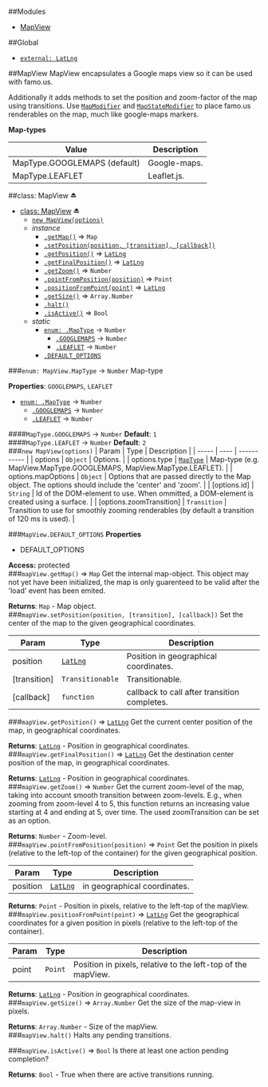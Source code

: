 ##Modules
* [MapView](#module_MapView)

##Global
* [`external: LatLng`](#external_LatLng)


<a name="module_MapView"></a>
##MapView
MapView encapsulates a Google maps view so it can be used with famo.us.

Additionally it adds methods to set the position and zoom-factor of the map using transitions.
Use <code>[MapModifier](#mapmod)</code> and <code>[MapStateModifier](#mapmod)</code> to place famo.us renderables on the map, much like google-maps markers.

**Map-types**

|Value|Description|
|---|---|
|MapType.GOOGLEMAPS (default)|Google-maps.|
|MapType.LEAFLET|Leaflet.js.|

<a name="exp_module_MapView--MapView"></a>
##class: MapView ⏏

* [class: MapView](#exp_module_MapView--MapView) ⏏
  * [`new MapView(options)`](#new_module_MapView--MapView_new)
  * _instance_
    * [`.getMap()`](#module_MapView--MapView#getMap) ⇒ <code>Map</code>
    * [`.setPosition(position, [transition], [callback])`](#module_MapView--MapView#setPosition)
    * [`.getPosition()`](#module_MapView--MapView#getPosition) ⇒ <code>[LatLng](https://developers.google.com/maps/documentation/javascript/reference#LatLng)</code>
    * [`.getFinalPosition()`](#module_MapView--MapView#getFinalPosition) ⇒ <code>[LatLng](https://developers.google.com/maps/documentation/javascript/reference#LatLng)</code>
    * [`.getZoom()`](#module_MapView--MapView#getZoom) ⇒ <code>Number</code>
    * [`.pointFromPosition(position)`](#module_MapView--MapView#pointFromPosition) ⇒ <code>Point</code>
    * [`.positionFromPoint(point)`](#module_MapView--MapView#positionFromPoint) ⇒ <code>[LatLng](https://developers.google.com/maps/documentation/javascript/reference#LatLng)</code>
    * [`.getSize()`](#module_MapView--MapView#getSize) ⇒ <code>Array.Number</code>
    * [`.halt()`](#module_MapView--MapView#halt)
    * [`.isActive()`](#module_MapView--MapView#isActive) ⇒ <code>Bool</code>
  * _static_
    * [`enum: .MapType`](#module_MapView--MapView.MapType) → <code>Number</code>
      * [`.GOOGLEMAPS`](#module_MapView--MapView.MapType.GOOGLEMAPS) → <code>Number</code>
      * [`.LEAFLET`](#module_MapView--MapView.MapType.LEAFLET) → <code>Number</code>
    * [`.DEFAULT_OPTIONS`](#module_MapView--MapView.DEFAULT_OPTIONS)

<a name="module_MapView--MapView.MapType"></a>
###`enum: MapView.MapType` → <code>Number</code>
Map-type

**Properties**: `GOOGLEMAPS`, `LEAFLET`  

  * [`enum: .MapType`](#module_MapView--MapView.MapType) → <code>Number</code>
    * [`.GOOGLEMAPS`](#module_MapView--MapView.MapType.GOOGLEMAPS) → <code>Number</code>
    * [`.LEAFLET`](#module_MapView--MapView.MapType.LEAFLET) → <code>Number</code>

<a name="module_MapView--MapView.MapType.GOOGLEMAPS"></a>
####`MapType.GOOGLEMAPS` → <code>Number</code>
**Default**: `1`  
<a name="module_MapView--MapView.MapType.LEAFLET"></a>
####`MapType.LEAFLET` → <code>Number</code>
**Default**: `2`  
<a name="new_module_MapView--MapView_new"></a>
###`new MapView(options)`
| Param | Type | Description |
| ----- | ---- | ----------- |
| options | <code>Object</code> | Options. |
| options.type | <code>[MapType](#module_MapView--MapView.MapType)</code> | Map-type (e.g. MapView.MapType.GOOGLEMAPS, MapView.MapType.LEAFLET). |
| options.mapOptions | <code>Object</code> | Options that are passed directly to the Map object. The options should include the 'center' and 'zoom'. |
| \[options.id\] | <code>String</code> | Id of the DOM-element to use. When ommitted, a DOM-element is created using a surface. |
| \[options.zoomTransition\] | <code>Transition</code> | Transition to use for smoothly zooming renderables (by default a transition of 120 ms is used). |

<a name="module_MapView--MapView.DEFAULT_OPTIONS"></a>
###`MapView.DEFAULT_OPTIONS`
**Properties**

- DEFAULT_OPTIONS   

**Access:** protected  
<a name="module_MapView--MapView#getMap"></a>
###`mapView.getMap()` ⇒ <code>Map</code>
Get the internal map-object. This object may not yet have been initialized, the map is only
guarenteed to be valid after the 'load' event has been emited.

**Returns**: <code>Map</code> - Map object.  
<a name="module_MapView--MapView#setPosition"></a>
###`mapView.setPosition(position, [transition], [callback])`
Set the center of the map to the given geographical coordinates.

| Param | Type | Description |
| ----- | ---- | ----------- |
| position | <code>[LatLng](https://developers.google.com/maps/documentation/javascript/reference#LatLng)</code> | Position in geographical coordinates. |
| \[transition\] | <code>Transitionable</code> | Transitionable. |
| \[callback\] | <code>function</code> | callback to call after transition completes. |

<a name="module_MapView--MapView#getPosition"></a>
###`mapView.getPosition()` ⇒ <code>[LatLng](https://developers.google.com/maps/documentation/javascript/reference#LatLng)</code>
Get the current center position of the map, in geographical coordinates.

**Returns**: <code>[LatLng](https://developers.google.com/maps/documentation/javascript/reference#LatLng)</code> - Position in geographical coordinates.  
<a name="module_MapView--MapView#getFinalPosition"></a>
###`mapView.getFinalPosition()` ⇒ <code>[LatLng](https://developers.google.com/maps/documentation/javascript/reference#LatLng)</code>
Get the destination center position of the map, in geographical coordinates.

**Returns**: <code>[LatLng](https://developers.google.com/maps/documentation/javascript/reference#LatLng)</code> - Position in geographical coordinates.  
<a name="module_MapView--MapView#getZoom"></a>
###`mapView.getZoom()` ⇒ <code>Number</code>
Get the current zoom-level of the map, taking into account smooth transition between zoom-levels.
E.g., when zooming from zoom-level 4 to 5, this function returns an increasing value starting at 4 and ending
at 5, over time. The used zoomTransition can be set as an option.

**Returns**: <code>Number</code> - Zoom-level.  
<a name="module_MapView--MapView#pointFromPosition"></a>
###`mapView.pointFromPosition(position)` ⇒ <code>Point</code>
Get the position in pixels (relative to the left-top of the container) for the given geographical position.

| Param | Type | Description |
| ----- | ---- | ----------- |
| position | <code>[LatLng](https://developers.google.com/maps/documentation/javascript/reference#LatLng)</code> | in geographical coordinates. |

**Returns**: <code>Point</code> - Position in pixels, relative to the left-top of the mapView.  
<a name="module_MapView--MapView#positionFromPoint"></a>
###`mapView.positionFromPoint(point)` ⇒ <code>[LatLng](https://developers.google.com/maps/documentation/javascript/reference#LatLng)</code>
Get the geographical coordinates for a given position in pixels (relative to the left-top of the container).

| Param | Type | Description |
| ----- | ---- | ----------- |
| point | <code>Point</code> | Position in pixels, relative to the left-top of the mapView. |

**Returns**: <code>[LatLng](https://developers.google.com/maps/documentation/javascript/reference#LatLng)</code> - Position in geographical coordinates.  
<a name="module_MapView--MapView#getSize"></a>
###`mapView.getSize()` ⇒ <code>Array.Number</code>
Get the size of the map-view in pixels.

**Returns**: <code>Array.Number</code> - Size of the mapView.  
<a name="module_MapView--MapView#halt"></a>
###`mapView.halt()`
Halts any pending transitions.

<a name="module_MapView--MapView#isActive"></a>
###`mapView.isActive()` ⇒ <code>Bool</code>
Is there at least one action pending completion?

**Returns**: <code>Bool</code> - True when there are active transitions running.  
